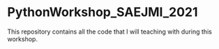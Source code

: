 # PythonWorkshop_SAEJMI_2021
This repository contains all the code that I will teaching with during this workshop.
